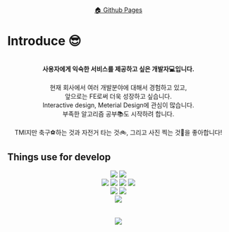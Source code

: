 <div>
  <div>
    <a href="https://ParkDyel.github.io">
      <p style="font:14px" align="center">🏠 Github Pages<h1>
    </a>
  </div>
  <div>
    <h1>Introduce 😎</h1>
    <p align="center">
      <br /><strong>사용자에게 익숙한 서비스를 제공하고 싶은 개발자💻입니다.</strong><br /><br />
      현재 회사에서 여러 개발분야에 대해서 경험하고 있고,<br />앞으로는 FE로써 더욱 성장하고 싶습니다.<br />
      Interactive design, Meterial Design에 관심이 많습니다.<br />
      부족한 알고리즘 공부📚도 시작하려 합니다.
      <br />
      <br />
      TMI지만 축구⚽하는 것과 자전거 타는 것🚲, 그리고 사진 찍는 것📸을 좋아합니다!
      <br />
    </p>
  </div>    
  <div>
    <h2>Things use for develop</h2>
    <div>
      <div align="center">
        <img src="https://img.shields.io/badge/　-F7DF1E?style=flat&label=JavaScript&labelColor=F7DF1E&logo=JavaScript&logoColor=white">
        <img src="https://img.shields.io/badge/2.6-333?style=flat&label=Vue.js&labelColor=4FC08D&logo=Vue.js&logoColor=white&link=https://vuejs.org/">
      </div>
    </div>
    <div>
      <div align="center">
        <img src="https://img.shields.io/badge/3.5 | 3.8-333?style=flat&label=Python&labelColor=3776AB&logo=Python&logoColor=white&link=https://www.python.org/">
        <img src="https://img.shields.io/badge/　-000000?style=flat&label=Flask&labelColor=000000&logo=flask&logoColor=white&link=https://flask.palletsprojects.com/">
        <img src="https://img.shields.io/badge/　-009688?style=flat&label=FastAPI&labelColor=009688&logo=FastAPI&logoColor=white&link=https://fastapi.tiangolo.com/">
        <img src="https://img.shields.io/badge/1.x　-000?style=flat&label=SQLAlchemy&labelColor=000&link=https://www.sqlalchemy.org/">
      </div>
    </div>
    <div>
      <div align="center">
        <img src="https://img.shields.io/badge/ -007ACC?style=flat&label=VSCode&labelColor=007ACC&logo=VSCode&logoColor=white&link=https://code.visualstudio.com/">
        <img src="https://img.shields.io/badge/S3 | CloudFront | EC2/ELB | RDS-333?style=flat&label=AWS&labelColor=232F3E&logo=amazonaws&logoColor=white&link=https://aws.amazon.com/">
      </div>
    </div>
    <div>
      <div align="center">
        <img src="https://img.shields.io/badge/translate Vue.js 3-333?style=flat&label=gitlocalize&labelColor=ffce00&link=https://gitlocalize.com/repo/5120" onClick="alert()">
      </div>
    </div>
  </div>
  <br />
  <br />
  <div align="center">
    <img src="https://github-readme-stats.vercel.app/api?username=ParkDyel&show_icons=true&theme=highcontrast">
  </div>
</div>

